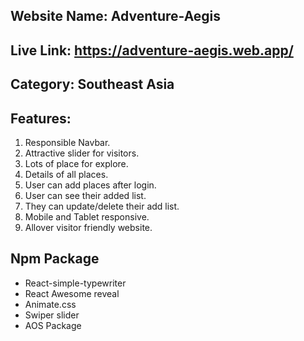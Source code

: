## Website Name: Adventure-Aegis
## Live Link: https://adventure-aegis.web.app/
## Category: Southeast Asia
## Features: 
1. Responsible Navbar.
2. Attractive slider for visitors.
3. Lots of place for explore.
4. Details of all places.
5. User can add places after login.
6. User can see their added list.
7. They can update/delete their add list.
8. Mobile and Tablet responsive.
9. Allover visitor friendly website.

## Npm Package
* React-simple-typewriter
* React Awesome reveal
* Animate.css
* Swiper slider
* AOS Package